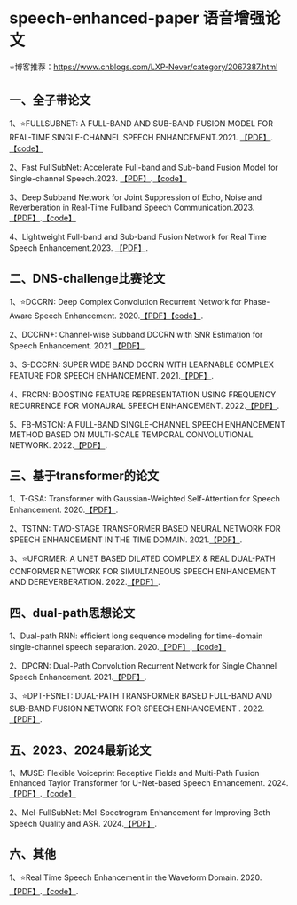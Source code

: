 # speech-enhanced-paper 语音增强论文
⭐博客推荐：https://www.cnblogs.com/LXP-Never/category/2067387.html
## 一、全子带论文
1、⭐FULLSUBNET: A FULL-BAND AND SUB-BAND FUSION MODEL FOR REAL-TIME SINGLE-CHANNEL SPEECH ENHANCEMENT.2021. [【PDF】](https://arxiv.org/pdf/2010.15508).[【code】](https://github.com/Audio-WestlakeU/FullSubNet)  

2、Fast FullSubNet: Accelerate Full-band and Sub-band Fusion Model for Single-channel Speech.2023. [【PDF】](https://arxiv.org/pdf/2212.09019).[【code】](https://github.com/Audio-WestlakeU/FullSubNet)  

3、Deep Subband Network for Joint Suppression of Echo, Noise and Reverberation in Real-Time Fullband Speech Communication.2023. [【PDF】](https://www.researchgate.net/publication/368665735_Deep_Subband_Network_for_Joint_Suppression_of_Echo_Noise_and_Reverberation_in_Real-Time_Fullband_Speech_Communication).[【code】](https://github.com/ffxiong/stsubnet)  

4、Lightweight Full-band and Sub-band Fusion Network for Real Time Speech Enhancement.2023. [【PDF】](https://www.semanticscholar.org/paper/Lightweight-Full-band-and-Sub-band-Fusion-Network-Chen-Zhang/4b46ee4cff1ed0ed1bb7f2fd87e8136f63c61d29).  

## 二、DNS-challenge比赛论文
1、⭐DCCRN: Deep Complex Convolution Recurrent Network for Phase-Aware Speech Enhancement. 2020.[【PDF】](https://arxiv.org/pdf/2008.00264)[【code】](https://github.com/huyanxin/DeepComplexCRN).  

2、DCCRN+: Channel-wise Subband DCCRN with SNR Estimation for Speech Enhancement. 2021.[【PDF】](https://arxiv.org/pdf/2106.08672).  

3、S-DCCRN: SUPER WIDE BAND DCCRN WITH LEARNABLE COMPLEX FEATURE FOR SPEECH ENHANCEMENT. 2021.[【PDF】](https://arxiv.org/pdf/2111.08387).  

4、FRCRN: BOOSTING FEATURE REPRESENTATION USING FREQUENCY RECURRENCE FOR MONAURAL SPEECH ENHANCEMENT. 2022.[【PDF】](https://arxiv.org/pdf/2206.07293).  

5、FB-MSTCN: A FULL-BAND SINGLE-CHANNEL SPEECH ENHANCEMENT METHOD BASED ON MULTI-SCALE TEMPORAL CONVOLUTIONAL NETWORK. 2022.[【PDF】](https://arxiv.org/pdf/2203.07684).  

## 三、基于transformer的论文
1、T-GSA: Transformer with Gaussian-Weighted Self-Attention for Speech Enhancement. 2020.[【PDF】](https://www.researchgate.net/publication/341083453_T-GSA_Transformer_with_Gaussian-Weighted_Self-Attention_for_Speech_Enhancement).  

2、TSTNN: TWO-STAGE TRANSFORMER BASED NEURAL NETWORK FOR SPEECH ENHANCEMENT IN THE TIME DOMAIN. 2021.[【PDF】](https://arxiv.org/pdf/2103.09963).  

3、⭐UFORMER: A UNET BASED DILATED COMPLEX & REAL DUAL-PATH CONFORMER NETWORK FOR SIMULTANEOUS SPEECH ENHANCEMENT AND DEREVERBERATION. 2022.[【PDF】](https://arxiv.org/pdf/2111.06015).  

## 四、dual-path思想论文
1、Dual-path RNN: efficient long sequence modeling for time-domain single-channel speech separation. 2020.[【PDF】](https://arxiv.org/pdf/1910.06379).[【code】](https://github.com/JusperLee/Dual-Path-RNN-Pytorch)  

2、DPCRN: Dual-Path Convolution Recurrent Network for Single Channel Speech Enhancement. 2021.[【PDF】](https://arxiv.org/pdf/2107.05429).  

3、⭐DPT-FSNET: DUAL-PATH TRANSFORMER BASED FULL-BAND AND SUB-BAND FUSION NETWORK FOR SPEECH ENHANCEMENT
. 2022.[【PDF】](https://arxiv.org/pdf/2104.13002).  

## 五、2023、2024最新论文
1、MUSE: Flexible Voiceprint Receptive Fields and Multi-Path Fusion Enhanced Taylor Transformer for U-Net-based Speech Enhancement. 2024.[【PDF】](https://arxiv.org/pdf/2406.04589).[【code】](https://github.com/huaidanquede/MUSE-Speech-Enhancement)  

2、Mel-FullSubNet: Mel-Spectrogram Enhancement for Improving Both Speech Quality and ASR. 2024.[【PDF】](https://arxiv.org/pdf/2402.13511).
## 六、其他
1、⭐Real Time Speech Enhancement in the Waveform Domain. 2020.[【PDF】](https://arxiv.org/pdf/2006.12847).[【code】](https://github.com/facebookresearch/denoiser).  
